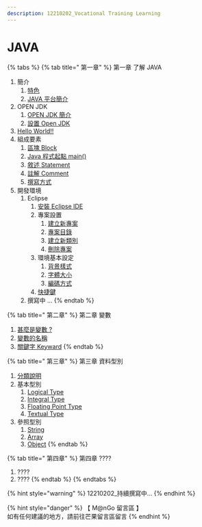 ```yaml
---
description: 12210202_Vocational Training Learning
---
```


# JAVA

{% tabs %}
{% tab title=" 第一章" %}
第一章  了解 JAVA

1. 簡介
   1. [特色](di-yi-zhang-le-jie-java/jian-jie/te-se.md)
   2. [JAVA 平台簡介](di-yi-zhang-le-jie-java/jian-jie/java-ping-tai-jian-jie.md)
2. OPEN JDK
   1. [OPEN JDK 簡介](di-yi-zhang-qian-zhi-zuo-ye/open-jdk-jian-jie.md)
   2. [設置 Open JDK](di-yi-zhang-qian-zhi-zuo-ye/she-zhi-open-jdk.md)
3. [Hello World!!](di-yi-zhang-qian-zhi-zuo-ye/hello-world.md)
4. 組成要素
   1. [區塊 Block](di-yi-zhang-le-jie-java/zu-cheng-yao-su/qu-kuai-block.md)
   2. [Java 程式起點 main()](di-yi-zhang-le-jie-java/zu-cheng-yao-su/java-cheng-shi-qi-dian-main.md)
   3. [敘述 Statement](di-yi-zhang-le-jie-java/zu-cheng-yao-su/xu-shu-statement.md)
   4. [註解 Comment](di-yi-zhang-le-jie-java/zu-cheng-yao-su/zhu-jie-comment.md)
   5. [撰寫方式](di-yi-zhang-qian-zhi-zuo-ye/java-zhuan-xie-fang-shi.md)
5. 開發環境
   1. Eclipse
      1. [安裝 Eclipse IDE](di-yi-zhang-qian-zhi-zuo-ye/java-kai-fa-huan-jing/eclipse/an-zhuang-eclipse-ide.md)
      2. 專案設置
         1. [建立新專案](di-yi-zhang-qian-zhi-zuo-ye/java-kai-fa-huan-jing/eclipse/zhuan-an-she-zhi/jian-li-xin-zhuan-an.md)
         2. [專案目錄](di-yi-zhang-qian-zhi-zuo-ye/java-kai-fa-huan-jing/eclipse/zhuan-an-she-zhi/zhuan-an-mu-lu.md)
         3. [建立新類別](di-yi-zhang-qian-zhi-zuo-ye/java-kai-fa-huan-jing/eclipse/zhuan-an-she-zhi/jian-li-xin-lei-bie.md)
         4. [刪除專案](di-yi-zhang-qian-zhi-zuo-ye/java-kai-fa-huan-jing/eclipse/zhuan-an-she-zhi/shan-chu-zhuan-an.md)
      3. 環境基本設定
         1. [背景樣式](di-yi-zhang-qian-zhi-zuo-ye/java-kai-fa-huan-jing/eclipse/huan-jing-ji-ben-she-ding/bei-jing-yang-shi.md)
         2. [字體大小](di-yi-zhang-qian-zhi-zuo-ye/java-kai-fa-huan-jing/eclipse/huan-jing-ji-ben-she-ding/zi-ti-da-xiao.md)
         3. [編碼方式](di-yi-zhang-qian-zhi-zuo-ye/java-kai-fa-huan-jing/eclipse/huan-jing-ji-ben-she-ding/bian-ma-fang-shi.md)
      4. [快捷鍵](di-yi-zhang-qian-zhi-zuo-ye/java-kai-fa-huan-jing/eclipse/kuai-jie-jian.md)
   2. 撰寫中 ...
{% endtab %}

{% tab title=" 第二章" %}
第二章 變數

1. [甚麼是變數 ?](di-er-zhang-bian-shu/shen-mo-shi-bian-shu.md)
2. [變數的名稱](di-er-zhang-bian-shu/bian-shu-de-ming-cheng.md)
3. [關鍵字 Keyward](di-er-zhang-bian-shu/guan-jian-zi-keyword.md)
{% endtab %}

{% tab title=" 第三章" %}
第三章  資料型別

1. [分類說明](di-san-zhang-zi-liao-xing-bie/fen-lei-shuo-ming.md)
2. 基本型別
   1. [Logical Type](di-san-zhang-zi-liao-xing-bie/ji-ben-xing-bie/logical-type.md)
   2. [Integral Type](di-san-zhang-zi-liao-xing-bie/ji-ben-xing-bie/integral-type/integral-zhong-lei.md)
   3. [Floating Point Type](di-san-zhang-zi-liao-xing-bie/ji-ben-xing-bie/floating-point-type.md)
   4. [Textual Type](di-san-zhang-zi-liao-xing-bie/ji-ben-xing-bie/textual-type.md)
3. 參照型別
   1. [String](di-san-zhang-zi-liao-xing-bie/can-zhao-xing-bie/string.md)
   2. [Array](di-san-zhang-zi-liao-xing-bie/can-zhao-xing-bie/array.md)
   3. [Object](di-san-zhang-zi-liao-xing-bie/can-zhao-xing-bie/object.md)
{% endtab %}

{% tab title=" 第四章" %}
第四章  ????

1. ????
2. ????
{% endtab %}
{% endtabs %}

{% hint style="warning" %}
12210202\_持續撰寫中...
{% endhint %}

{% hint style="danger" %}
【 M@nGo 留言區 】\
如有任何建議的地方，請前往芒果留言區留言
{% endhint %}
